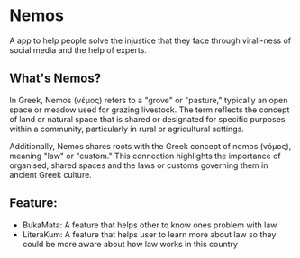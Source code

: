 # Nemos

A app to help people solve the injustice that they face through virall-ness of social media and the help of experts. .

## What's Nemos? 

In Greek, Nemos (νέμος) refers to a "grove" or "pasture," typically an open space or meadow used for grazing livestock. The term reflects the concept of land or natural space that is shared or designated for specific purposes within a community, particularly in rural or agricultural settings.

Additionally, Nemos shares roots with the Greek concept of nomos (νόμος), meaning "law" or "custom." This connection highlights the importance of organised, shared spaces and the laws or customs governing them in ancient Greek culture.


## Feature:
- BukaMata: A feature that helps other to know ones problem with law
- LiteraKum: A feature that helps user to learn more about law so they could be more aware about how law works in this country
